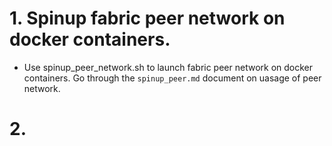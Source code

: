 # 1. Spinup fabric peer network on docker containers.
   
 * Use spinup_peer_network.sh to launch fabric peer network on docker containers. Go through the `spinup_peer.md` 
    document on uasage of peer network.
# 2.    
